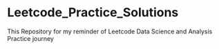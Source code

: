 # Leetcode_Practice_Solutions
This Repository for my reminder of Leetcode Data Science and Analysis Practice journey
